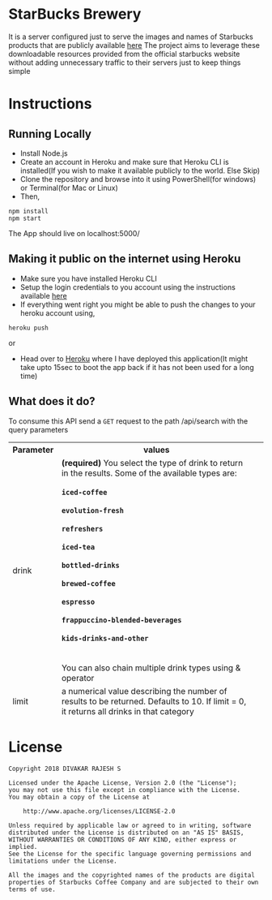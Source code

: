 # StarBucks Brewery

It is a server configured just to serve the images and names of Starbucks products that are publicly available [here](https://www.starbucks.com/menu/catalog/product?drink=espresso#view_control=product)
The project aims to leverage these downloadable resources provided from the official starbucks website without adding unnecessary traffic to their servers just to keep things simple



# Instructions

## Running Locally
- Install Node.js
- Create an account in Heroku and make sure that Heroku CLI is installed(If you wish to make it available publicly to the world. Else Skip)
- Clone the repository and browse into it using PowerShell(for windows) or Terminal(for Mac or Linux)
- Then,
```
npm install
npm start
```

The App should live on localhost:5000/

## Making it public on the internet using Heroku 

- Make sure you have installed Heroku CLI
- Setup the login credentials to you account using the instructions available [here](https://devcenter.heroku.com/articles/heroku-cli#download-and-install)
- If everything went right you might be able to push the changes to your heroku account using,
```
heroku push
```

or 
- Head over to [Heroku](https://starbucks-coffee-api.herokuapp.com/) where I have deployed this application(It might take upto 15sec to boot the app back if it has not been used for a long time)

## What does it do? 

To consume this API send a <code>GET</code> request to the path /api/search with the query parameters
<br>
<div class="table" align="center">
    <table id="api-table">
        <thead>
            <tr>
                <th>Parameter</th>
                <th>values</th>
                <th></th>
            </tr>
        <tr><td>drink</td><td><strong>(required)</strong> You select the type of drink to return in the results. Some of the available types are:<br><br><code><strong>iced-coffee</strong></code><br><br><code><strong>evolution-fresh</strong></code><br><br><code><strong>refreshers</strong></code><br><br><code><strong>iced-tea</strong></code><br><br><code><strong>bottled-drinks</strong></code><br><br><code><strong>brewed-coffee</strong></code><br><br><code><strong>espresso</strong></code><br><br><code><strong>frappuccino-blended-beverages</strong></code><br><br><code><strong>kids-drinks-and-other</strong></code><br><br><br>You can also chain multiple drink types using &amp; operator</td></tr><tr><td>limit</td><td>a numerical value describing the number of results to be returned. Defaults to 10. If limit = 0, it returns all drinks in that category</td></tr></thead>
        <tbody>
        </tbody>
    </table>
</div>


# License

    Copyright 2018 DIVAKAR RAJESH S

    Licensed under the Apache License, Version 2.0 (the "License");
    you may not use this file except in compliance with the License.
    You may obtain a copy of the License at

        http://www.apache.org/licenses/LICENSE-2.0

    Unless required by applicable law or agreed to in writing, software
    distributed under the License is distributed on an "AS IS" BASIS,
    WITHOUT WARRANTIES OR CONDITIONS OF ANY KIND, either express or implied.
    See the License for the specific language governing permissions and
    limitations under the License.

    All the images and the copyrighted names of the products are digital properties of Starbucks Coffee Company and are subjected to their own terms of use.
